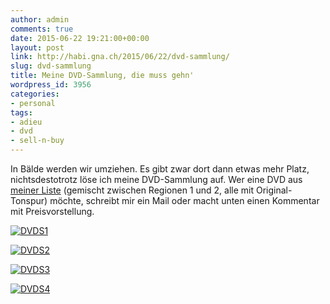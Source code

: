 ```yaml
---
author: admin
comments: true
date: 2015-06-22 19:21:00+00:00
layout: post
link: http://habi.gna.ch/2015/06/22/dvd-sammlung/
slug: dvd-sammlung
title: Meine DVD-Sammlung, die muss gehn'
wordpress_id: 3956
categories:
- personal
tags:
- adieu
- dvd
- sell-n-buy
---
```


In Bälde werden wir umziehen. Es gibt zwar dort dann etwas mehr Platz, nichtsdestotrotz löse ich meine DVD-Sammlung auf. Wer eine DVD aus [meiner Liste](http://habi.gna.ch/DVDs/) (gemischt zwischen Regionen 1 und 2, alle mit Original-Tonspur) möchte, schreibt mir ein Mail oder macht unten einen Kommentar mit Preisvorstellung.

[![DVDS1](http://habi.gna.ch/wp-content/uploads/2015/06/DVDS1-1024x592.jpg)](http://habi.gna.ch/wp-content/uploads/2015/06/DVDS1.jpg)

[![DVDS2](http://habi.gna.ch/wp-content/uploads/2015/06/DVDS2-1024x590.jpg)](http://habi.gna.ch/wp-content/uploads/2015/06/DVDS2.jpg)

[![DVDS3](http://habi.gna.ch/wp-content/uploads/2015/06/DVDS3-1024x590.jpg)](http://habi.gna.ch/wp-content/uploads/2015/06/DVDS3.jpg)

[![DVDS4](http://habi.gna.ch/wp-content/uploads/2015/06/DVDS4-1024x291.jpg)](http://habi.gna.ch/wp-content/uploads/2015/06/DVDS4.jpg)

